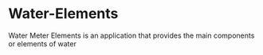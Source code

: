 # Water-Elements
Water Meter Elements is an application that provides the main components or elements of water
